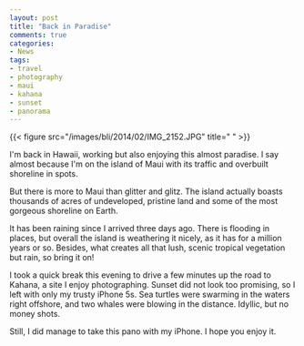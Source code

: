 ```yaml
---
layout: post
title: "Back in Paradise"
comments: true
categories:
- News
tags:
- travel
- photography
- maui
- kahana
- sunset
- panorama
---
```


{{< figure src="/images/bli/2014/02/IMG_2152.JPG" title="  " >}}

I'm back in Hawaii, working but also enjoying this almost paradise. I say almost because I'm on the island of Maui with its traffic and overbuilt shoreline in spots. 

<!--more-->

But there is more to Maui than glitter and glitz. The island actually boasts thousands of acres of undeveloped, pristine land and some of the most gorgeous shoreline on Earth. 

It has been raining since I arrived three days ago. There is flooding in places, but overall the island is weathering it nicely, as it has for a million years or so. Besides, what creates all that lush, scenic tropical vegetation but rain, so bring it on!

I took a quick break this evening to drive a few minutes up the road to Kahana, a site I enjoy photographing. Sunset did not look too promising, so I left with only my trusty iPhone 5s. Sea turtles were swarming in the waters right offshore, and two whales were blowing in the distance. Idyllic, but no money shots. 

Still, I did manage to take this pano with my iPhone. I hope you enjoy it. 